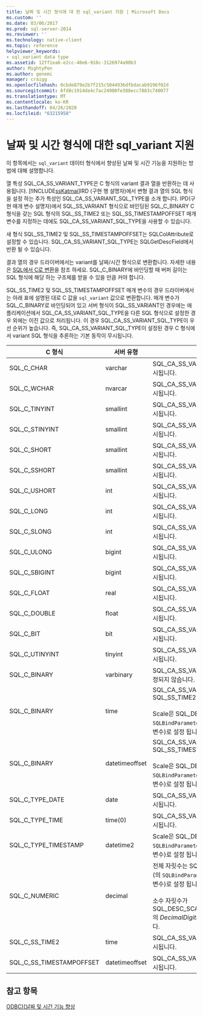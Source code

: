 ```yaml
---
title: 날짜 및 시간 형식에 대 한 sql_variant 지원 | Microsoft Docs
ms.custom: ''
ms.date: 03/06/2017
ms.prod: sql-server-2014
ms.reviewer: ''
ms.technology: native-client
ms.topic: reference
helpviewer_keywords:
- sql_variant data type
ms.assetid: 12ff1ea6-e2cc-40e6-910c-3126974a90b3
author: MightyPen
ms.author: genemi
manager: craigg
ms.openlocfilehash: 0cbde879e2b7f215c5044936dfbdacab9196f02d
ms.sourcegitcommit: 6fd8c1914de4c7ac24900fe388ecc7883c740077
ms.translationtype: MT
ms.contentlocale: ko-KR
ms.lasthandoff: 04/26/2020
ms.locfileid: "63215958"
---
```

# <a name="sql_variant-support-for-date-and-time-types"></a>날짜 및 시간 형식에 대한 sql_variant 지원
  이 항목에서는 `sql_variant` 데이터 형식에서 향상된 날짜 및 시간 기능을 지원하는 방법에 대해 설명합니다.  
  
 열 특성 SQL_CA_SS_VARIANT_TYPE은 C 형식의 variant 결과 열을 반환하는 데 사용됩니다. [!INCLUDE[ssKatmai](../../includes/sskatmai-md.md)]IRD (구현 행 설명자)에서 변형 결과 열의 SQL 형식을 설정 하는 추가 특성인 SQL_CA_SS_VARIANT_SQL_TYPE를 소개 합니다. IPD(구현 매개 변수 설명자)에서 SQL_SS_VARIANT 형식으로 바인딩된 SQL_C_BINARY C 형식을 갖는 SQL 형식의 SQL_SS_TIME2 또는 SQL_SS_TIMESTAMPOFFSET 매개 변수를 지정하는 데에도 SQL_CA_SS_VARIANT_SQL_TYPE을 사용할 수 있습니다.  
  
 새 형식 SQL_SS_TIME2 및 SQL_SS_TIMESTAMPOFFSET는 SQLColAttribute로 설정할 수 있습니다. SQL_CA_SS_VARIANT_SQL_TYPE는 SQLGetDescField에서 반환 될 수 있습니다.  
  
 결과 열의 경우 드라이버에서는 variant를 날짜/시간 형식으로 변환합니다. 자세한 내용은 [SQL에서 C로 변환](datetime-data-type-conversions-from-sql-to-c.md)을 참조 하세요. SQL_C_BINARY에 바인딩할 때 버퍼 길이는 SQL 형식에 해당 하는 구조체를 받을 수 있을 만큼 커야 합니다.  
  
 SQL_SS_TIME2 및 SQL_SS_TIMESTAMPOFFSET 매개 변수의 경우 드라이버에서는 아래 표에 설명된 대로 C 값을 `sql_variant` 값으로 변환합니다. 매개 변수가 SQL_C_BINARY로 바인딩되어 있고 서버 형식이 SQL_SS_VARIANT인 경우에는 애플리케이션에서 SQL_CA_SS_VARIANT_SQL_TYPE을 다른 SQL 형식으로 설정한 경우 외에는 이진 값으로 처리됩니다. 이 경우 SQL_CA_SS_VARIANT_SQL_TYPE이 우선 순위가 높습니다. 즉, SQL_CA_SS_VARIANT_SQL_TYPE이 설정된 경우 C 형식에서 variant SQL 형식을 추론하는 기본 동작이 무시됩니다.  
  
|C 형식|서버 유형|설명|  
|------------|-----------------|--------------|  
|SQL_C_CHAR|varchar|SQL_CA_SS_VARIANT_SQL_TYPE이 무시됩니다.|  
|SQL_C_WCHAR|nvarcar|SQL_CA_SS_VARIANT_SQL_TYPE이 무시됩니다.|  
|SQL_C_TINYINT|smallint|SQL_CA_SS_VARIANT_SQL_TYPE이 무시됩니다.|  
|SQL_C_STINYINT|smallint|SQL_CA_SS_VARIANT_SQL_TYPE이 무시됩니다.|  
|SQL_C_SHORT|smallint|SQL_CA_SS_VARIANT_SQL_TYPE이 무시됩니다.|  
|SQL_C_SSHORT|smallint|SQL_CA_SS_VARIANT_SQL_TYPE이 무시됩니다.|  
|SQL_C_USHORT|int|SQL_CA_SS_VARIANT_SQL_TYPE이 무시됩니다.|  
|SQL_C_LONG|int|SQL_CA_SS_VARIANT_SQL_TYPE이 무시됩니다.|  
|SQL_C_SLONG|int|SQL_CA_SS_VARIANT_SQL_TYPE이 무시됩니다.|  
|SQL_C_ULONG|bigint|SQL_CA_SS_VARIANT_SQL_TYPE이 무시됩니다.|  
|SQL_C_SBIGINT|bigint|SQL_CA_SS_VARIANT_SQL_TYPE이 무시됩니다.|  
|SQL_C_FLOAT|real|SQL_CA_SS_VARIANT_SQL_TYPE이 무시됩니다.|  
|SQL_C_DOUBLE|float|SQL_CA_SS_VARIANT_SQL_TYPE이 무시됩니다.|  
|SQL_C_BIT|bit|SQL_CA_SS_VARIANT_SQL_TYPE이 무시됩니다.|  
|SQL_C_UTINYINT|tinyint|SQL_CA_SS_VARIANT_SQL_TYPE이 무시됩니다.|  
|SQL_C_BINARY|varbinary|SQL_CA_SS_VARIANT_SQL_TYPE이 설정되지 않습니다.|  
|SQL_C_BINARY|time|SQL_CA_SS_VARIANT_SQL_TYPE = SQL_SS_TIME2<br /><br /> Scale은 SQL_DESC_PRECISION (의 `SQLBindParameter` *DecimalDigits* 매개 변수)로 설정 됩니다.|  
|SQL_C_BINARY|datetimeoffset|SQL_CA_SS_VARIANT_SQL_TYPE= SQL_SS_TIMESTAMPOFFSET<br /><br /> Scale은 SQL_DESC_PRECISION (의 `SQLBindParameter` *DecimalDigits* 매개 변수)로 설정 됩니다.|  
|SQL_C_TYPE_DATE|date|SQL_CA_SS_VARIANT_SQL_TYPE이 무시됩니다.|  
|SQL_C_TYPE_TIME|time(0)|SQL_CA_SS_VARIANT_SQL_TYPE이 무시됩니다.|  
|SQL_C_TYPE_TIMESTAMP|datetime2|Scale은 SQL_DESC_PRECISION (의 `SQLBindParameter` *DecimalDigits* 매개 변수)로 설정 됩니다.|  
|SQL_C_NUMERIC|decimal|전체 자릿수는 SQL_DESC_PRECISION (의 `SQLBindParameter` *columnsize* 매개 변수)로 설정 됩니다.<br /><br /> 소수 자릿수가 SQL_DESC_SCALE(SQLBindParameter의 *DecimalDigits* 매개 변수)로 설정됩니다.|  
|SQL_C_SS_TIME2|time|SQL_CA_SS_VARIANT_SQL_TYPE이 무시됩니다.|  
|SQL_C_SS_TIMESTAMPOFFSET|datetimeoffset|SQL_CA_SS_VARIANT_SQL_TYPE이 무시됩니다.|  
  
## <a name="see-also"></a>참고 항목  
 [ODBC&#41;&#40;날짜 및 시간 기능 향상](date-and-time-improvements-odbc.md)  
  
  
